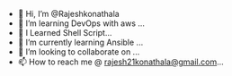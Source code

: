 - 👋 Hi, I’m @Rajeshkonathala
- 👀 I’m learning DevOps with aws ...
- 🌱 I Learned Shell Script...
- 🌱 I’m currently learning Ansible ...
- 💞️ I’m looking to collaborate on ...
- 📫 How to reach me @ rajesh21konathala@gmail.com...

<!---
Rajeshkonathala/Rajeshkonathala is a ✨ special ✨ repository because its `README.md` (this file) appears on your GitHub profile.
You can click the Preview link to take a look at your changes.
--->
